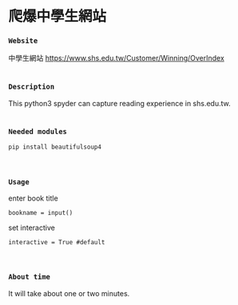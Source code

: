 # 爬爆中學生網站

### `Website`
中學生網站
https://www.shs.edu.tw/Customer/Winning/OverIndex
<br><br>
### `Description` 
This python3 spyder can capture reading experience in shs.edu.tw.
<br><br>
### `Needed modules`
```py
pip install beautifulsoup4
```
<br>

### `Usage`

enter book title <br>

    bookname = input()
set interactive <br>

    interactive = True #default
<br>

### `About time`
It will take about one or two minutes.
<br><br><br>
